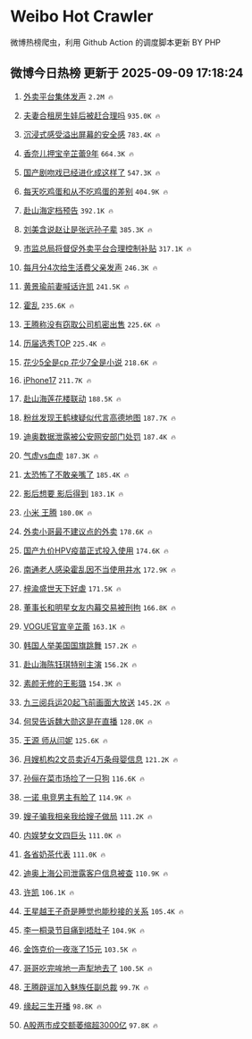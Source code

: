# Weibo Hot Crawler 



微博热榜爬虫，利用 Github Action 的调度脚本更新 BY PHP 


## 微博今日热榜 更新于 2025-09-09 17:18:24 
1. [外卖平台集体发声](https://s.weibo.com/weibo?q=%23%E5%A4%96%E5%8D%96%E5%B9%B3%E5%8F%B0%E9%9B%86%E4%BD%93%E5%8F%91%E5%A3%B0%23&t=31&band_rank=1&Refer=top) `2.2M 🔥` 

1. [夫妻合租房生娃后被赶合理吗](https://s.weibo.com/weibo?q=%23%E5%A4%AB%E5%A6%BB%E5%90%88%E7%A7%9F%E6%88%BF%E7%94%9F%E5%A8%83%E5%90%8E%E8%A2%AB%E8%B5%B6%E5%90%88%E7%90%86%E5%90%97%23&t=31&band_rank=2&Refer=top) `935.0K 🔥` 

1. [沉浸式感受溢出屏幕的安全感](https://s.weibo.com/weibo?q=%23%E6%B2%89%E6%B5%B8%E5%BC%8F%E6%84%9F%E5%8F%97%E6%BA%A2%E5%87%BA%E5%B1%8F%E5%B9%95%E7%9A%84%E5%AE%89%E5%85%A8%E6%84%9F%23&t=31&band_rank=3&Refer=top) `783.4K 🔥` 

1. [香奈儿押宝辛芷蕾9年](https://s.weibo.com/weibo?q=%23%E9%A6%99%E5%A5%88%E5%84%BF%E6%8A%BC%E5%AE%9D%E8%BE%9B%E8%8A%B7%E8%95%BE9%E5%B9%B4%23&t=31&band_rank=4&Refer=top) `664.3K 🔥` 

1. [国产剧吻戏已经进化成这样了](https://s.weibo.com/weibo?q=%E5%9B%BD%E4%BA%A7%E5%89%A7%E5%90%BB%E6%88%8F%E5%B7%B2%E7%BB%8F%E8%BF%9B%E5%8C%96%E6%88%90%E8%BF%99%E6%A0%B7%E4%BA%86&t=31&band_rank=5&Refer=top) `547.3K 🔥` 

1. [每天吃鸡蛋和从不吃鸡蛋的差别](https://s.weibo.com/weibo?q=%E6%AF%8F%E5%A4%A9%E5%90%83%E9%B8%A1%E8%9B%8B%E5%92%8C%E4%BB%8E%E4%B8%8D%E5%90%83%E9%B8%A1%E8%9B%8B%E7%9A%84%E5%B7%AE%E5%88%AB&t=31&band_rank=6&Refer=top) `404.9K 🔥` 

1. [赴山海定档预告](https://s.weibo.com/weibo?q=%23%E8%B5%B4%E5%B1%B1%E6%B5%B7%E5%AE%9A%E6%A1%A3%E9%A2%84%E5%91%8A%23&t=31&band_rank=7&Refer=top) `392.1K 🔥` 

1. [刘美含说赵让是张远孙子辈](https://s.weibo.com/weibo?q=%E5%88%98%E7%BE%8E%E5%90%AB%E8%AF%B4%E8%B5%B5%E8%AE%A9%E6%98%AF%E5%BC%A0%E8%BF%9C%E5%AD%99%E5%AD%90%E8%BE%88&t=31&band_rank=8&Refer=top) `385.3K 🔥` 

1. [市监总局将督促外卖平台合理控制补贴](https://s.weibo.com/weibo?q=%23%E5%B8%82%E7%9B%91%E6%80%BB%E5%B1%80%E5%B0%86%E7%9D%A3%E4%BF%83%E5%A4%96%E5%8D%96%E5%B9%B3%E5%8F%B0%E5%90%88%E7%90%86%E6%8E%A7%E5%88%B6%E8%A1%A5%E8%B4%B4%23&t=31&band_rank=9&Refer=top) `317.1K 🔥` 

1. [每月分4次给生活费父亲发声](https://s.weibo.com/weibo?q=%23%E6%AF%8F%E6%9C%88%E5%88%864%E6%AC%A1%E7%BB%99%E7%94%9F%E6%B4%BB%E8%B4%B9%E7%88%B6%E4%BA%B2%E5%8F%91%E5%A3%B0%23&t=31&band_rank=10&Refer=top) `246.3K 🔥` 

1. [黄景瑜前妻喊话许凯](https://s.weibo.com/weibo?q=%23%E9%BB%84%E6%99%AF%E7%91%9C%E5%89%8D%E5%A6%BB%E5%96%8A%E8%AF%9D%E8%AE%B8%E5%87%AF%23&t=31&band_rank=11&Refer=top) `241.5K 🔥` 

1. [霍乱](https://s.weibo.com/weibo?q=%E9%9C%8D%E4%B9%B1&t=31&band_rank=12&Refer=top) `235.6K 🔥` 

1. [王腾称没有窃取公司机密出售](https://s.weibo.com/weibo?q=%23%E7%8E%8B%E8%85%BE%E7%A7%B0%E6%B2%A1%E6%9C%89%E7%AA%83%E5%8F%96%E5%85%AC%E5%8F%B8%E6%9C%BA%E5%AF%86%E5%87%BA%E5%94%AE%23&t=31&band_rank=13&Refer=top) `225.6K 🔥` 

1. [历届选秀TOP](https://s.weibo.com/weibo?q=%23%E5%8E%86%E5%B1%8A%E9%80%89%E7%A7%80TOP%23&t=31&band_rank=14&Refer=top) `225.4K 🔥` 

1. [花少5全是cp 花少7全是小说](https://s.weibo.com/weibo?q=%E8%8A%B1%E5%B0%915%E5%85%A8%E6%98%AFcp%20%E8%8A%B1%E5%B0%917%E5%85%A8%E6%98%AF%E5%B0%8F%E8%AF%B4&t=31&band_rank=15&Refer=top) `218.6K 🔥` 

1. [iPhone17](https://s.weibo.com/weibo?q=iPhone17&t=31&band_rank=16&Refer=top) `211.7K 🔥` 

1. [赴山海莲花楼联动](https://s.weibo.com/weibo?q=%23%E8%B5%B4%E5%B1%B1%E6%B5%B7%E8%8E%B2%E8%8A%B1%E6%A5%BC%E8%81%94%E5%8A%A8%23&t=31&band_rank=17&Refer=top) `188.5K 🔥` 

1. [粉丝发现王鹤棣疑似代言高德地图](https://s.weibo.com/weibo?q=%23%E7%B2%89%E4%B8%9D%E5%8F%91%E7%8E%B0%E7%8E%8B%E9%B9%A4%E6%A3%A3%E7%96%91%E4%BC%BC%E4%BB%A3%E8%A8%80%E9%AB%98%E5%BE%B7%E5%9C%B0%E5%9B%BE%23&t=31&band_rank=18&Refer=top) `187.7K 🔥` 

1. [迪奥数据泄露被公安网安部门处罚](https://s.weibo.com/weibo?q=%23%E8%BF%AA%E5%A5%A5%E6%95%B0%E6%8D%AE%E6%B3%84%E9%9C%B2%E8%A2%AB%E5%85%AC%E5%AE%89%E7%BD%91%E5%AE%89%E9%83%A8%E9%97%A8%E5%A4%84%E7%BD%9A%23&t=31&band_rank=19&Refer=top) `187.4K 🔥` 

1. [气虚vs血虚](https://s.weibo.com/weibo?q=%E6%B0%94%E8%99%9Avs%E8%A1%80%E8%99%9A&t=31&band_rank=20&Refer=top) `187.3K 🔥` 

1. [太恐怖了不敢亲嘴了](https://s.weibo.com/weibo?q=%E5%A4%AA%E6%81%90%E6%80%96%E4%BA%86%E4%B8%8D%E6%95%A2%E4%BA%B2%E5%98%B4%E4%BA%86&t=31&band_rank=21&Refer=top) `185.4K 🔥` 

1. [影后想要 影后得到](https://s.weibo.com/weibo?q=%E5%BD%B1%E5%90%8E%E6%83%B3%E8%A6%81%20%E5%BD%B1%E5%90%8E%E5%BE%97%E5%88%B0&t=31&band_rank=22&Refer=top) `183.1K 🔥` 

1. [小米 王腾](https://s.weibo.com/weibo?q=%E5%B0%8F%E7%B1%B3%20%E7%8E%8B%E8%85%BE&t=31&band_rank=23&Refer=top) `180.0K 🔥` 

1. [外卖小哥最不建议点的外卖](https://s.weibo.com/weibo?q=%E5%A4%96%E5%8D%96%E5%B0%8F%E5%93%A5%E6%9C%80%E4%B8%8D%E5%BB%BA%E8%AE%AE%E7%82%B9%E7%9A%84%E5%A4%96%E5%8D%96&t=31&band_rank=24&Refer=top) `178.6K 🔥` 

1. [国产九价HPV疫苗正式投入使用](https://s.weibo.com/weibo?q=%E5%9B%BD%E4%BA%A7%E4%B9%9D%E4%BB%B7HPV%E7%96%AB%E8%8B%97%E6%AD%A3%E5%BC%8F%E6%8A%95%E5%85%A5%E4%BD%BF%E7%94%A8&t=31&band_rank=25&Refer=top) `174.6K 🔥` 

1. [南通老人感染霍乱因不当使用井水](https://s.weibo.com/weibo?q=%23%E5%8D%97%E9%80%9A%E8%80%81%E4%BA%BA%E6%84%9F%E6%9F%93%E9%9C%8D%E4%B9%B1%E5%9B%A0%E4%B8%8D%E5%BD%93%E4%BD%BF%E7%94%A8%E4%BA%95%E6%B0%B4%23&t=31&band_rank=26&Refer=top) `172.9K 🔥` 

1. [梓渝盛世天下好虐](https://s.weibo.com/weibo?q=%23%E6%A2%93%E6%B8%9D%E7%9B%9B%E4%B8%96%E5%A4%A9%E4%B8%8B%E5%A5%BD%E8%99%90%23&t=31&band_rank=27&Refer=top) `171.5K 🔥` 

1. [董事长和明星女友内幕交易被刑拘](https://s.weibo.com/weibo?q=%23%E8%91%A3%E4%BA%8B%E9%95%BF%E5%92%8C%E6%98%8E%E6%98%9F%E5%A5%B3%E5%8F%8B%E5%86%85%E5%B9%95%E4%BA%A4%E6%98%93%E8%A2%AB%E5%88%91%E6%8B%98%23&t=31&band_rank=28&Refer=top) `166.8K 🔥` 

1. [VOGUE官宣辛芷蕾](https://s.weibo.com/weibo?q=%23VOGUE%E5%AE%98%E5%AE%A3%E8%BE%9B%E8%8A%B7%E8%95%BE%23&t=31&band_rank=29&Refer=top) `163.1K 🔥` 

1. [韩国人举美国国旗跳舞](https://s.weibo.com/weibo?q=%E9%9F%A9%E5%9B%BD%E4%BA%BA%E4%B8%BE%E7%BE%8E%E5%9B%BD%E5%9B%BD%E6%97%97%E8%B7%B3%E8%88%9E&t=31&band_rank=30&Refer=top) `157.2K 🔥` 

1. [赴山海陈钰琪特别主演](https://s.weibo.com/weibo?q=%23%E8%B5%B4%E5%B1%B1%E6%B5%B7%E9%99%88%E9%92%B0%E7%90%AA%E7%89%B9%E5%88%AB%E4%B8%BB%E6%BC%94%23&t=31&band_rank=31&Refer=top) `156.2K 🔥` 

1. [素颜无修的王影璐](https://s.weibo.com/weibo?q=%E7%B4%A0%E9%A2%9C%E6%97%A0%E4%BF%AE%E7%9A%84%E7%8E%8B%E5%BD%B1%E7%92%90&t=31&band_rank=32&Refer=top) `154.3K 🔥` 

1. [九三阅兵运20起飞前画面大放送](https://s.weibo.com/weibo?q=%23%E4%B9%9D%E4%B8%89%E9%98%85%E5%85%B5%E8%BF%9020%E8%B5%B7%E9%A3%9E%E5%89%8D%E7%94%BB%E9%9D%A2%E5%A4%A7%E6%94%BE%E9%80%81%23&t=31&band_rank=33&Refer=top) `145.2K 🔥` 

1. [何炅告诉魏大勋这是在直播](https://s.weibo.com/weibo?q=%23%E4%BD%95%E7%82%85%E5%91%8A%E8%AF%89%E9%AD%8F%E5%A4%A7%E5%8B%8B%E8%BF%99%E6%98%AF%E5%9C%A8%E7%9B%B4%E6%92%AD%23&t=31&band_rank=34&Refer=top) `128.0K 🔥` 

1. [王源 师从闫妮](https://s.weibo.com/weibo?q=%E7%8E%8B%E6%BA%90%20%E5%B8%88%E4%BB%8E%E9%97%AB%E5%A6%AE&t=31&band_rank=35&Refer=top) `125.6K 🔥` 

1. [月嫂机构2文员卖近4万条母婴信息](https://s.weibo.com/weibo?q=%23%E6%9C%88%E5%AB%82%E6%9C%BA%E6%9E%842%E6%96%87%E5%91%98%E5%8D%96%E8%BF%914%E4%B8%87%E6%9D%A1%E6%AF%8D%E5%A9%B4%E4%BF%A1%E6%81%AF%23&t=31&band_rank=36&Refer=top) `121.2K 🔥` 

1. [孙俪在菜市场捡了一只狗](https://s.weibo.com/weibo?q=%23%E5%AD%99%E4%BF%AA%E5%9C%A8%E8%8F%9C%E5%B8%82%E5%9C%BA%E6%8D%A1%E4%BA%86%E4%B8%80%E5%8F%AA%E7%8B%97%23&t=31&band_rank=37&Refer=top) `116.6K 🔥` 

1. [一诺 电竞男主有脸了](https://s.weibo.com/weibo?q=%E4%B8%80%E8%AF%BA%20%E7%94%B5%E7%AB%9E%E7%94%B7%E4%B8%BB%E6%9C%89%E8%84%B8%E4%BA%86&t=31&band_rank=38&Refer=top) `114.9K 🔥` 

1. [嫂子骗我相亲我给嫂子做局](https://s.weibo.com/weibo?q=%E5%AB%82%E5%AD%90%E9%AA%97%E6%88%91%E7%9B%B8%E4%BA%B2%E6%88%91%E7%BB%99%E5%AB%82%E5%AD%90%E5%81%9A%E5%B1%80&t=31&band_rank=39&Refer=top) `111.2K 🔥` 

1. [内娱梦女文四巨头](https://s.weibo.com/weibo?q=%E5%86%85%E5%A8%B1%E6%A2%A6%E5%A5%B3%E6%96%87%E5%9B%9B%E5%B7%A8%E5%A4%B4&t=31&band_rank=40&Refer=top) `111.0K 🔥` 

1. [各省奶茶代表](https://s.weibo.com/weibo?q=%E5%90%84%E7%9C%81%E5%A5%B6%E8%8C%B6%E4%BB%A3%E8%A1%A8&t=31&band_rank=41&Refer=top) `111.0K 🔥` 

1. [迪奥上海公司泄露客户信息被查](https://s.weibo.com/weibo?q=%23%E8%BF%AA%E5%A5%A5%E4%B8%8A%E6%B5%B7%E5%85%AC%E5%8F%B8%E6%B3%84%E9%9C%B2%E5%AE%A2%E6%88%B7%E4%BF%A1%E6%81%AF%E8%A2%AB%E6%9F%A5%23&t=31&band_rank=42&Refer=top) `110.9K 🔥` 

1. [许凯](https://s.weibo.com/weibo?q=%E8%AE%B8%E5%87%AF&t=31&band_rank=43&Refer=top) `106.1K 🔥` 

1. [王星越王子奇是睡觉也能秒接的关系](https://s.weibo.com/weibo?q=%E7%8E%8B%E6%98%9F%E8%B6%8A%E7%8E%8B%E5%AD%90%E5%A5%87%E6%98%AF%E7%9D%A1%E8%A7%89%E4%B9%9F%E8%83%BD%E7%A7%92%E6%8E%A5%E7%9A%84%E5%85%B3%E7%B3%BB&t=31&band_rank=44&Refer=top) `105.4K 🔥` 

1. [李一桐录节目痛到捂肚子](https://s.weibo.com/weibo?q=%E6%9D%8E%E4%B8%80%E6%A1%90%E5%BD%95%E8%8A%82%E7%9B%AE%E7%97%9B%E5%88%B0%E6%8D%82%E8%82%9A%E5%AD%90&t=31&band_rank=45&Refer=top) `104.9K 🔥` 

1. [金饰克价一夜涨了15元](https://s.weibo.com/weibo?q=%23%E9%87%91%E9%A5%B0%E5%85%8B%E4%BB%B7%E4%B8%80%E5%A4%9C%E6%B6%A8%E4%BA%8615%E5%85%83%23&t=31&band_rank=46&Refer=top) `103.5K 🔥` 

1. [哥哥吃完哞地一声犁地去了](https://s.weibo.com/weibo?q=%E5%93%A5%E5%93%A5%E5%90%83%E5%AE%8C%E5%93%9E%E5%9C%B0%E4%B8%80%E5%A3%B0%E7%8A%81%E5%9C%B0%E5%8E%BB%E4%BA%86&t=31&band_rank=47&Refer=top) `100.5K 🔥` 

1. [王腾辟谣加入魅族任副总裁](https://s.weibo.com/weibo?q=%23%E7%8E%8B%E8%85%BE%E8%BE%9F%E8%B0%A3%E5%8A%A0%E5%85%A5%E9%AD%85%E6%97%8F%E4%BB%BB%E5%89%AF%E6%80%BB%E8%A3%81%23&t=31&band_rank=48&Refer=top) `99.7K 🔥` 

1. [缘起三生开播](https://s.weibo.com/weibo?q=%23%E7%BC%98%E8%B5%B7%E4%B8%89%E7%94%9F%E5%BC%80%E6%92%AD%23&t=31&band_rank=49&Refer=top) `98.8K 🔥` 

1. [A股两市成交额萎缩超3000亿](https://s.weibo.com/weibo?q=%23A%E8%82%A1%E4%B8%A4%E5%B8%82%E6%88%90%E4%BA%A4%E9%A2%9D%E8%90%8E%E7%BC%A9%E8%B6%853000%E4%BA%BF%23&t=31&band_rank=50&Refer=top) `97.8K 🔥` 

